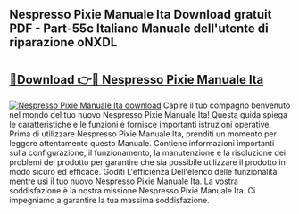 ## Nespresso Pixie Manuale Ita Download gratuit PDF - Part-55c Italiano Manuale dell'utente di riparazione oNXDL

# <h2><a href="http://dfg1lmh.blite.top/?on=Nespresso+Pixie+Manuale+Ita">🔗Download 👉🔴 Nespresso Pixie Manuale Ita</a></h2>

[![Nespresso Pixie Manuale Ita download](https://i.imgur.com/lujVjoI.png)](http://dfg1lmh.blite.top/?on=Nespresso+Pixie+Manuale+Ita)
Capire il tuo compagno benvenuto nel mondo del tuo nuovo Nespresso Pixie Manuale Ita! Questa guida spiega le caratteristiche e le funzioni e fornisce importanti istruzioni operative. Prima di utilizzare Nespresso Pixie Manuale Ita, prenditi un momento per leggere attentamente questo Manuale. Contiene informazioni importanti sulla configurazione, il funzionamento, la manutenzione e la risoluzione dei problemi del prodotto per garantire che sia possibile utilizzare il prodotto in modo sicuro ed efficace. Goditi L'efficienza Dell'elenco delle funzionalità mentre usi il tuo nuovo Nespresso Pixie Manuale Ita. La vostra soddisfazione è la nostra missione Nespresso Pixie Manuale Ita. Ci impegniamo a garantire la tua massima soddisfazione.
